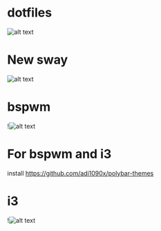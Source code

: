 # dotfiles
![alt text](https://i.imgur.com/CBLqnEP.jpg)
# New sway
![alt text](https://imgurupload.org/files/2021-08-02-095124-screenshot.png)

# bspwm
!![alt text](https://i.imgur.com/XrHjpVS.jpg)

# For bspwm and i3
install https://github.com/adi1090x/polybar-themes

# i3
!![alt text](https://i.imgur.com/MYwCcaM.jpg)

